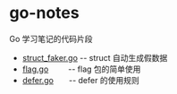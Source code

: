# go-notes
Go 学习笔记的代码片段


- [struct_faker.go](https://github.com/jwcn/go-notes/blob/master/struct_faker.go) -- struct 自动生成假数据
- [flag.go](https://github.com/jwcn/go-notes/blob/master/flag.go)         -- flag 包的简单使用
- [defer.go](https://github.com/jwcn/go-notes/blob/master/defer.go)       -- defer 的使用规则

